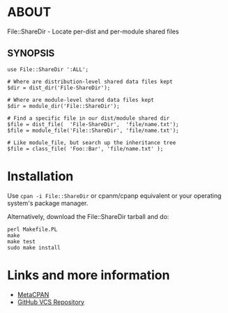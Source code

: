 # ABOUT

File::ShareDir - Locate per-dist and per-module shared files

## SYNOPSIS

```
use File::ShareDir ':ALL';

# Where are distribution-level shared data files kept
$dir = dist_dir('File-ShareDir');

# Where are module-level shared data files kept
$dir = module_dir('File::ShareDir');

# Find a specific file in our dist/module shared dir
$file = dist_file(  'File-ShareDir',  'file/name.txt');
$file = module_file('File::ShareDir', 'file/name.txt');

# Like module_file, but search up the inheritance tree
$file = class_file( 'Foo::Bar', 'file/name.txt' );
```

# Installation

Use `cpan -i File::ShareDir` or cpanm/cpanp equivalent or your operating
system's package manager.

Alternatively, download the File::ShareDir tarball and do:

```
perl Makefile.PL
make
make test
sudo make install
```

# Links and more information

* [MetaCPAN](https://metacpan.org/release/File-ShareDir)
* [GitHub VCS Repository](https://github.com/perl5-utils/File-ShareDir)

